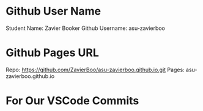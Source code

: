 # Github User Name
Student Name: Zavier Booker
Github Username: asu-zavierboo

# Github Pages URL

Repo: https://github.com/ZavierBoo/asu-zavierboo.github.io.git
Pages: asu-zavierboo.github.io

# For Our VSCode Commits